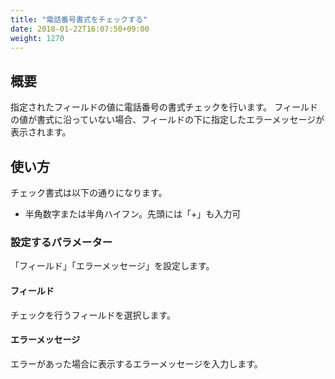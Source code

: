 ```yaml
---
title: "電話番号書式をチェックする"
date: 2018-01-22T16:07:50+09:00
weight: 1270
---
```


## 概要

指定されたフィールドの値に電話番号の書式チェックを行います。
フィールドの値が書式に沿っていない場合、フィールドの下に指定したエラーメッセージが表示されます。

## 使い方

チェック書式は以下の通りになります。

- 半角数字または半角ハイフン。先頭には「+」も入力可

### 設定するパラメーター

「フィールド」「エラーメッセージ」を設定します。

#### フィールド

チェックを行うフィールドを選択します。

#### エラーメッセージ

エラーがあった場合に表示するエラーメッセージを入力します。
